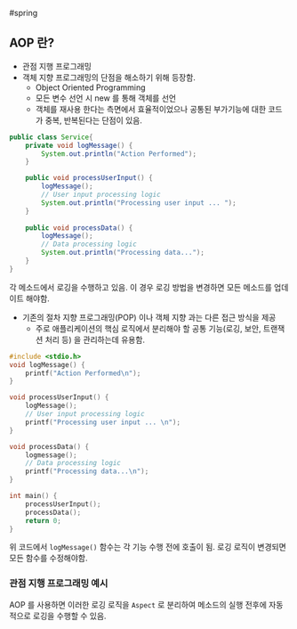 #spring 

## AOP 란?
* 관점 지행 프로그래밍
* 객체 지향 프로그래밍의 단점을 해소하기 위해 등장함.
	* Object Oriented Programming
	* 모든 변수 선언 시 new 를 통해 객체를 선언
	* 객체를 재사용 한다는 측면에서 효율적이었으나 공통된 부가기능에 대한 코드가 중복, 반복된다는 단점이 있음.

```java
public class Service{
	private void logMessage() {
		System.out.println("Action Performed");
	}

	public void processUserInput() {
		logMessage();
		// User input processing logic
		System.out.println("Processing user input ... ");
	}
	
	public void processData() {
		logMessage();
		// Data processing logic
		System.out.println("Processing data...");
	}
}
```

각 메소드에서 로깅을 수행하고 있음.  이 경우 로깅 방법을 변경하면 모든 메소드를 업데이트 해야함.

*  기존의 절차 지향 프로그래밍(POP) 이나 객체 지향 과는 다른 접근 방식을 제공
	* 주로 애플리케이션의 핵심 로직에서 분리해야 할 공통 기능(로깅, 보안, 트랜잭션 처리 등) 을 관리하는데 유용함.

```C
#include <stdio.h>
void logMessage() {
	printf("Action Performed\n");
}

void processUserInput() {
	logMessage();
	// User input processing logic
	printf("Processing user input ... \n");
}

void processData() {
	logmessage();
	// Data processing logic
	printf("Processing data...\n");
}

int main() {
	processUserInput();
	processData();
	return 0;
}
```

위 코드에서 `logMessage()` 함수는 각 기능 수행 전에 호출이 됨. 로깅 로직이 변경되면 모든 함수를 수정해야함.


### 관점 지행 프로그래밍 예시

AOP 를 사용하면 이러한 로깅 로직을 `Aspect` 로 분리하여 메소드의 실행 전후에 자동적으로 로깅을 수행할 수 있음.